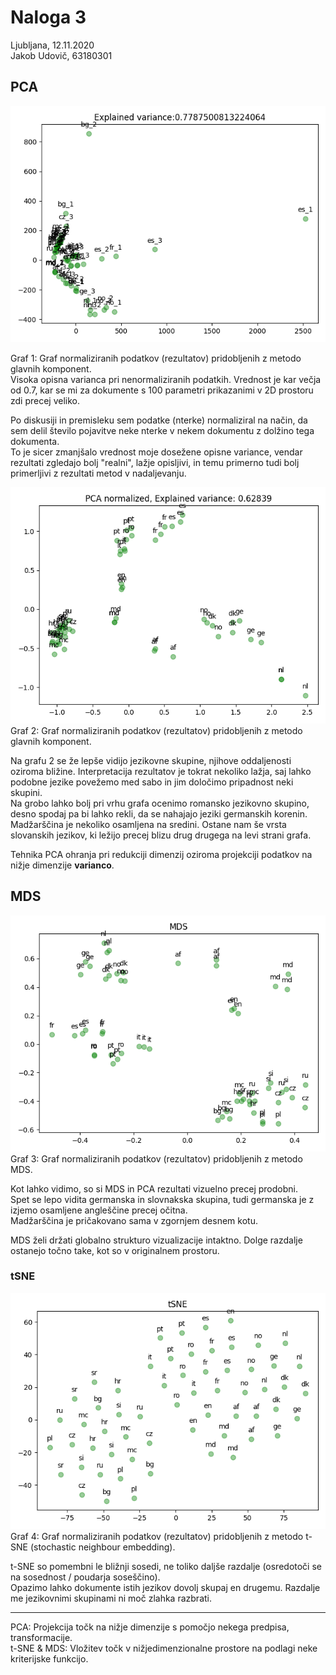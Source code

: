 # Naloga 3
Ljubljana, 12.11.2020  
Jakob Udovič, 63180301

## PCA

![errpor](https://raw.githubusercontent.com/jakobudovic/UOZP2020/main/03/graphs/PCA2.png)   

Graf 1: Graf normaliziranih podatkov (rezultatov) pridobljenih z metodo glavnih komponent.  
Visoka opisna varianca pri nenormaliziranih podatkih. Vrednost je kar večja od 0.7, kar se mi za dokumente s 100 
parametri prikazanimi v 2D prostoru zdi precej veliko.

Po diskusiji in premisleku sem podatke (nterke) normaliziral na način, da sem delil število pojavitve neke nterke v 
nekem dokumentu z dolžino tega dokumenta.  
To je sicer zmanjšalo vrednost moje dosežene opisne variance, vendar rezultati zgledajo bolj "realni", lažje opisljivi, in temu primerno 
tudi bolj primerljivi z rezultati metod v nadaljevanju.

![errpor](https://raw.githubusercontent.com/jakobudovic/UOZP2020/main/03/graphs/PCA1.png)
Graf 2: Graf normaliziranih podatkov (rezultatov) pridobljenih z metodo glavnih komponent.  

Na grafu 2 se že lepše vidijo jezikovne skupine, njihove oddaljenosti oziroma bližine. Interpretacija rezultatov je 
tokrat nekoliko lažja, saj lahko podobne jezike povežemo med sabo in jim določimo pripadnost neki skupini.  
Na grobo lahko bolj pri vrhu grafa ocenimo romansko jezikovno skupino, desno spodaj pa bi lahko rekli, da se nahajajo jeziki 
germanskih korenin.  
Madžarščina je nekoliko osamljena na sredini. Ostane nam še vrsta slovanskih jezikov, ki ležijo precej blizu drug 
drugega na levi strani grafa.  

Tehnika PCA ohranja pri redukciji dimenzij oziroma projekciji podatkov na nižje dimenzije **varianco**. 

<div style="page-break-after: always"></div>  

## MDS  

![error](https://raw.githubusercontent.com/jakobudovic/UOZP2020/main/03/graphs/MDS.png)  
Graf 3: Graf normaliziranih podatkov (rezultatov) pridobljenih z metodo MDS.     

Kot lahko vidimo, so si MDS in PCA rezultati vizuelno precej prodobni.  
Spet se lepo vidita germanska in slovnakska skupina, tudi germanska je z izjemo osamljene angleščine precej očitna.  
Madžarščina je pričakovano sama v zgornjem desnem kotu.  

MDS želi držati globalno strukturo vizualizacije intaktno. 
Dolge razdalje ostanejo točno take, kot so v originalnem prostoru.  

<div style="page-break-after: always"></div>  

### tSNE  
![error](https://raw.githubusercontent.com/jakobudovic/UOZP2020/main/03/graphs/tSNE.png)
Graf 4: Graf normaliziranih podatkov (rezultatov) pridobljenih z metodo t-SNE (stochastic neighbour embedding).    

t-SNE so pomembni le bližnji sosedi, ne toliko daljše razdalje (osredotoči se na sosednost / poudarja soseščino).  
Opazimo lahko dokumente istih jezikov dovolj skupaj en drugemu.  Razdalje me jezikovnimi skupinami ni moč zlahka razbrati.  

---

PCA: Projekcija točk na nižje dimenzije s pomočjo nekega predpisa, transformacije.  
t-SNE & MDS: Vložitev točk v nižjedimenzionalne prostore na podlagi neke kriterijske funkcijo.  

